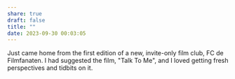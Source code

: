 ```yaml
---
share: true
draft: false
title: ""
date: 2023-09-30 00:03:05
---
```


Just came home from the first edition of a new, invite-only film club, FC de Filmfanaten. I had suggested the film, "Talk To Me", and I loved getting fresh perspectives and tidbits on it.
